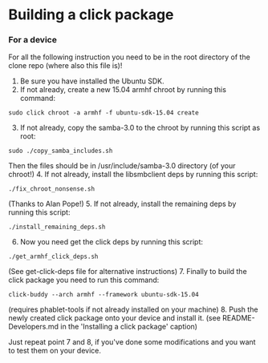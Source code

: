 Building a click package
========================

### For a device

For all the following instruction you need to be in the root directory of the clone repo (where also this file is)!

1. Be sure you have installed the Ubuntu SDK.
2. If not already, create a new 15.04 armhf chroot by running this command:
```
sudo click chroot -a armhf -f ubuntu-sdk-15.04 create
```
3. If not already, copy the samba-3.0 to the chroot by running this script as root:
```
sudo ./copy_samba_includes.sh
```
   Then the files should be in /usr/include/samba-3.0 directory (of your chroot!)
4. If not already, install the libsmbclient deps by running this script:
```
./fix_chroot_nonsense.sh
```
   (Thanks to Alan Pope!)
5. If not already, install the remaining deps by running this script:
```
./install_remaining_deps.sh
```
6. Now you need get the click deps by running this script:
```
./get_armhf_click_deps.sh
```
   (See get-click-deps file for alternative instructions)
7. Finally to build the click package you need to run this command:
```
click-buddy --arch armhf --framework ubuntu-sdk-15.04
```
   (requires phablet-tools if not already installed on your machine)
8. Push the newly created click package onto your device and install it.
   (see README-Developers.md in the 'Installing a click package' caption)

Just repeat point 7 and 8, if you've done some modifications and you want to test them on your device.
